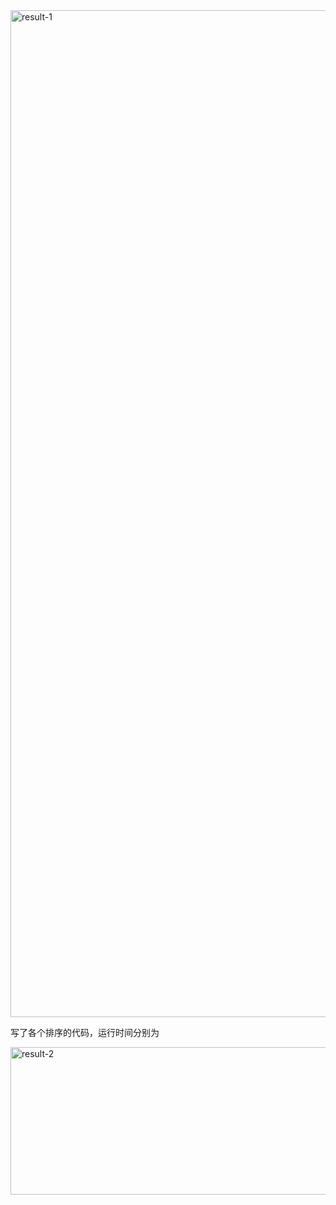 <img width="1520" height="1611" alt="result-1" src="https://github.com/user-attachments/assets/7007f4ab-fb20-4f68-b750-8a296727746c" />

写了各个排序的代码，运行时间分别为

<img width="628" height="236" alt="result-2" src="https://github.com/user-attachments/assets/9d43e2f2-3b3b-4952-8481-ece50bb83b17" />
